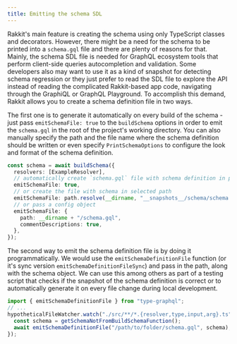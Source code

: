 ```yaml
---
title: Emitting the schema SDL
---
```


Rakkit's main feature is creating the schema using only TypeScript classes and decorators. However, there might be a need for the schema to be printed into a `schema.gql` file and there are plenty of reasons for that. Mainly, the schema SDL file is needed for GraphQL ecosystem tools that perform client-side queries autocompletion and validation. Some developers also may want to use it as a kind of snapshot for detecting schema regression or they just prefer to read the SDL file to explore the API instead of reading the complicated Rakkit-based app code, navigating through the GraphiQL or GraphQL Playground. To accomplish this demand, Rakkit allows you to create a schema definition file in two ways.

The first one is to generate it automatically on every build of the schema - just pass `emitSchemaFile: true` to the `buildSchema` options in order to emit the `schema.gql` in the root of the project's working directory. You can also manually specify the path and the file name where the schema definition should be written or even specify `PrintSchemaOptions` to configure the look and format of the schema definition.

```typescript
const schema = await buildSchema({
  resolvers: [ExampleResolver],
  // automatically create `schema.gql` file with schema definition in project's working directory
  emitSchemaFile: true,
  // or create the file with schema in selected path
  emitSchemaFile: path.resolve(__dirname, "__snapshots__/schema/schema.gql"),
  // or pass a config object
  emitSchemaFile: {
    path: __dirname + "/schema.gql",
    commentDescriptions: true,
  },
});
```

The second way to emit the schema definition file is by doing it programmatically. We would use the `emitSchemaDefinitionFile` function (or it's sync version `emitSchemaDefinitionFileSync`) and pass in the path, along with the schema object. We can use this among others as part of a testing script that checks if the snapshot of the schema definition is correct or to automatically generate it on every file change during local development.

```typescript
import { emitSchemaDefinitionFile } from "type-graphql";
// ...
hypotheticalFileWatcher.watch("./src/**/*.{resolver,type,input,arg}.ts", async () => {
  const schema = getSchemaNotFromBuildSchemaFunction();
  await emitSchemaDefinitionFile("/path/to/folder/schema.gql", schema);
});
```
